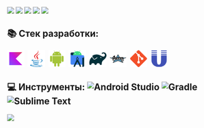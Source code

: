 ![](https://github-profile-summary-cards.vercel.app/api/cards/profile-details?username=coffeeplanter&theme=monokai)
![](https://github-profile-summary-cards.vercel.app/api/cards/most-commit-language?username=coffeeplanter&theme=monokai)
![](https://github-profile-summary-cards.vercel.app/api/cards/repos-per-language?username=coffeeplanter&theme=monokai)
![](https://github-profile-summary-cards.vercel.app/api/cards/stats?username=coffeeplanter&theme=monokai)
![](https://github-profile-summary-cards.vercel.app/api/cards/productive-time?username=v43d3rm4k4r&theme=monokai&utcOffset=3)


## 📚 Стек разработки:
<div>
  <img src="https://github.com/devicons/devicon/blob/master/icons/kotlin/kotlin-original.svg" title="Kotlin" alt="Kotlin" height="40"/>&nbsp;
  <img src="https://github.com/devicons/devicon/blob/master/icons/java/java-original.svg" title="Java" alt="Java" height="40"/>&nbsp;
  <img src="https://github.com/devicons/devicon/blob/master/icons/android/android-original.svg" title="Android" alt="Android" height="40"/>&nbsp;
  <img src="https://github.com/devicons/devicon/blob/master/icons/androidstudio/androidstudio-original.svg" title="Android Studio" alt="Android Studio" height="40"/>&nbsp;
  <img src="https://github.com/devicons/devicon/blob/master/icons/gradle/gradle-original.svg" title="Gradle" alt="Gradle" height="40"/>&nbsp;
  <img src="https://github.com/devicons/devicon/blob/master/icons/groovy/groovy-original.svg" title="Groovy" alt="Groovy" height="40"/>&nbsp;
  <img src="https://github.com/devicons/devicon/blob/master/icons/git/git-original.svg" title="Git" alt="Git" height="40"/>&nbsp;
  <img src="https://github.com/devicons/devicon/blob/master/icons/unix/unix-original.svg" title="Unix" alt="Git" height="40"/>&nbsp;
</div>


## 💻 Инструменты: ![Android Studio](https://img.shields.io/badge/Android%20Studio-3DDC84.svg?style=Flat&logo=android-studio&logoColor=white) ![Gradle](https://img.shields.io/badge/Gradle-02303A.svg?style=Flat&logo=Gradle&logoColor=white) ![Sublime Text](https://img.shields.io/badge/Sublime_Text-%23575757.svg?style=Flat&logo=sublime-text&logoColor=important)


![](https://komarev.com/ghpvc/?username=coffeeplanter)
